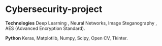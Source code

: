 # Cybersecurity-project
**Technologies**
Deep Learning ,
Neural Networks,
Image Steganography ,
AES (Advanced Encryption Standard).

**Python**
Keras,
Matplotlib,
Numpy,
Scipy,
Open CV,
Tkinter.
